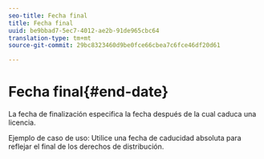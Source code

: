 ```yaml
---
seo-title: Fecha final
title: Fecha final
uuid: be9bbad7-5ec7-4012-ae2b-91de965cbc64
translation-type: tm+mt
source-git-commit: 29bc8323460d9be0fce66cbea7c6fce46df20d61

---
```



# Fecha final{#end-date}

La fecha de finalización especifica la fecha después de la cual caduca una licencia.

Ejemplo de caso de uso: Utilice una fecha de caducidad absoluta para reflejar el final de los derechos de distribución.
